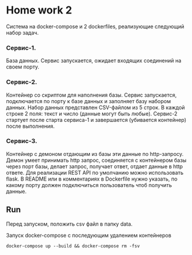 # Home work 2

Система на docker-compose и 2 dockerfiles, реализующие следующий набор задач.

### Сервис-1.
 База данных. Сервис запускается, ожидает входящих соединений на своем порту.

### Сервис-2.
 Контейнер со скриптом для наполнения базы. Сервис запускается, подключается по порту к базе данных и заполняет базу набором данных. Набор данных представлен CSV-файлом из 5 строк. В каждой строке 2 поля: текст и число (данные могут быть любые). Сервис-2 стартует после старта сервиса-1 и завершается (убивается контейнер) после выполнения.

### Сервис-3.
 Контейнер с демоном отдающим из базы эти данные по http-запросу. Демон умеет принимать http запрос, соединяется с контейнером базы через порт базы, делает запрос, получает ответ, отдает данные в http ответе. Для реализации REST API по умолчанию можно использовать flask. В README или в комментариях в Dockerfile нужно указать, по какому порту должен подключиться пользователь чтоб получить данные.


## Run

Перед запуском, положить csv файл в папку data.


Запуск docker-compose с последующим удалением контейнеров
```
docker-compose up --build && docker-compose rm -fsv
```
